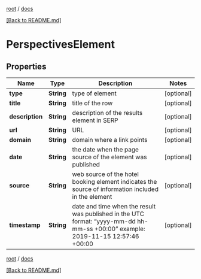 [root](./../ "root") / [docs](./ "docs")

[[Back to README.md]](./../README.md "[Back to README.md]")

# PerspectivesElement

## Properties

| Name | Type | Description | Notes |
|------------ | ------------- | ------------- | -------------|
|**type** | **String** | type of element |  [optional] |
|**title** | **String** | title of the row |  [optional] |
|**description** | **String** | description of the results element in SERP |  [optional] |
|**url** | **String** | URL |  [optional] |
|**domain** | **String** | domain where a link points |  [optional] |
|**date** | **String** | the date when the page source of the element was published |  [optional] |
|**source** | **String** | web source of the hotel booking element indicates the source of information included in the element |  [optional] |
|**timestamp** | **String** | date and time when the result was published in the UTC format: “yyyy-mm-dd hh-mm-ss +00:00” example: 2019-11-15 12:57:46 +00:00 |  [optional] |

[root](./../ "root") / [docs](./ "docs")

[[Back to README.md]](./../README.md "[Back to README.md]")